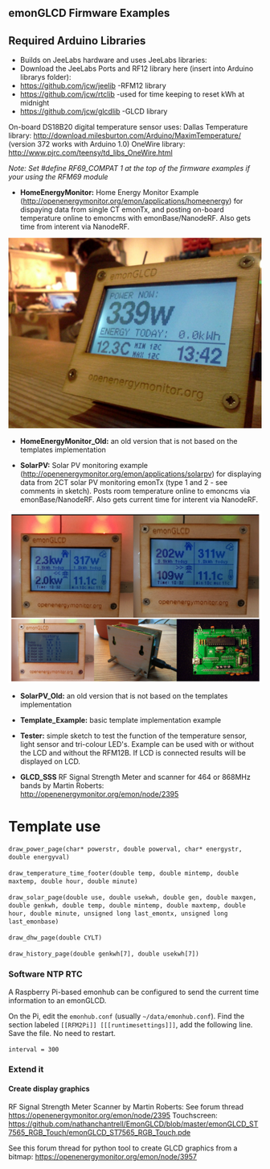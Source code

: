 ## emonGLCD Firmware Examples

## Required Arduino Libraries

* Builds on JeeLabs hardware and uses JeeLabs libraries:
* Download the JeeLabs Ports and RF12 library here (insert into Arduino librarys folder):
* https://github.com/jcw/jeelib	-RFM12 library
* https://github.com/jcw/rtclib   -used for time keeping to reset kWh at midnight
* https://github.com/jcw/glcdlib	-GLCD library

On-board DS18B20 digital temperature sensor uses:
Dallas Temperature library: http://download.milesburton.com/Arduino/MaximTemperature/ (version 372 works with Arduino 1.0)
OneWire library: http://www.pjrc.com/teensy/td_libs_OneWire.html

*Note: Set #define RF69_COMPAT 1 at the top of the firmware examples if your using the RFM69 module*

* **HomeEnergyMonitor:** Home Energy Monitor Example (http://openenergymonitor.org/emon/applications/homeenergy) for dispaying data from single CT emonTx, and posting on-board temperature online to emoncms with emonBase/NanodeRF. Also gets time from interent via NanodeRF.

![home energy](hardware/photo.jpg)

* **HomeEnergyMonitor_Old:** an old version that is not based on the templates implementation

* **SolarPV:** Solar PV monitoring example (http://openenergymonitor.org/emon/applications/solarpv) for displaying data from 2CT solar PV monitoring emonTx (type 1 and 2 - see comments in sketch). Posts room temperature online to emoncms via emonBase/NanodeRF. Also gets current time for interent via NanodeRF.

![emonglcd solar pv](emonglcd-solarpv.png)

* **SolarPV_Old:** an old version that is not based on the templates implementation

* **Template_Example:** basic template implementation example

* **Tester:** simple sketch to test the function of the temperature sensor, light sensor and tri-colour LED's. Example can be used with or without the LCD and without the RFM12B. If LCD is connected results will be displayed on LCD.

* **GLCD_SSS** RF Signal Strength Meter and scanner for 464 or 868MHz bands by Martin Roberts: http://openenergymonitor.org/emon/node/2395

# Template use

```
draw_power_page(char* powerstr, double powerval, char* energystr,  double energyval)

draw_temperature_time_footer(double temp, double mintemp, double maxtemp, double hour, double minute)

draw_solar_page(double use, double usekwh, double gen, double maxgen, double genkwh, double temp, double mintemp, double maxtemp, double hour, double minute, unsigned long last_emontx, unsigned long last_emonbase)

draw_dhw_page(double CYLT)

draw_history_page(double genkwh[7], double usekwh[7])
```

### Software NTP RTC

A Raspberry Pi-based emonhub can be configured to send the current time information to an emonGLCD.

On the Pi, edit the `emonhub.conf` (usually `~/data/emonhub.conf`). Find the section labeled `[[RFM2Pi]] [[[runtimesettings]]]`, add the following line. Save the file. No need to restart.

`interval = 300`

### Extend it

#### Create display graphics

RF Signal Strength Meter Scanner by Martin Roberts: See forum thread https://openenergymonitor.org/emon/node/2395
Touchscreen: https://github.com/nathanchantrell/EmonGLCD/blob/master/emonGLCD_ST7565_RGB_Touch/emonGLCD_ST7565_RGB_Touch.pde


See this forum thread for python tool to create GLCD graphics from a bitmap: https://openenergymonitor.org/emon/node/3957
